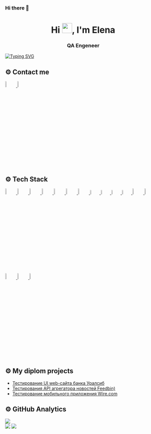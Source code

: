 ### Hi there 👋

<!--
**esilaeva/esilaeva** is a ✨ _special_ ✨ repository because its `README.md` (this file) appears on your GitHub profile.

Here are some ideas to get you started:

- 🔭 I’m currently working on ...
- 🌱 I’m currently learning ...
- 👯 I’m looking to collaborate on ...
- 🤔 I’m looking for help with ...
- 💬 Ask me about ...
- 📫 How to reach me: ...
- 😄 Pronouns: ...
- ⚡ Fun fact: ...
-->
<h1 align="center">Hi <img src="https://github.com/blackcater/blackcater/raw/main/images/Hi.gif" height="32"/>, I'm Elena</a> 
</h1>
<h3 align="center">QA Engeneer</h3>

[![Typing SVG](https://readme-typing-svg.herokuapp.com?color=%2336BCF7&lines=Automation+and+manual+testing)](https://git.io/typing-svg)

## ⚙️ Contact me
<p>
    <a href="mailto:emsilaeva@gmail.com">
        <img width="7%" title="Gmail" src="src/test/resources/icons/Gmail_icon_(2020).png">
    </a>
    <a href="https://t.me/Piontel">
      <img width="7%" title="Telegram" src="src/test/resources/icons/Telegram.svg">
    </a>
</p>

## ⚙️ Tech Stack

<p>
    <a href="https://www.java.com/">
      <img width="7%" title="Java" src="src/test/resources/icons/java-original.svg">
    </a>
    <a href="https://www.jetbrains.com/">
      <img width="7%" title="IntelliJ IDEA" src="src/test/resources/icons/Idea.svg">
    </a>
    <a href="https://gradle.org/">
      <img width="7%" title="Gradle" src="src/test/resources/icons/gradle-plain.svg">
    </a>
    <a href="https://junit.org/junit5/">
      <img width="7%" title="JUnit5" src="src/test/resources/icons/Junit5.svg">
    </a>
    <a href="https://rest-assured.io/">
      <img width="7%" title="JUnit5" src="src/test/resources/icons/rest-assured.png">
    </a>
    <a href="https://github.com/">
      <img width="7%" title="GitHub" src="src/test/resources/icons/github-mark-white.svg">
    </a>
    <a href="https://selenide.org/">
      <img width="7%" title="Selenide" src="src/test/resources/icons/Selenide.svg">
    </a>
    <a href="https://developer.android.com/studio">
      <img width="6%" title="Android Studio" src="src/test/resources/icons/Android_Studio.png">
    </a>
    <a href="https://appium.io/">
      <img width="6%" title="Appium" src="src/test/resources/icons/appium.svg">
    </a>
    <a href="https://github.com/appium/appium-inspector">
      <img width="6%" title="Appium Inspector" src="src/test/resources/icons/appium_inspector.png">
    </a>
    <a href="https://www.browserstack.com/">
      <img width="6%" title="Browserstack" src="src/test/resources/icons/Browserstack.svg">
    </a>
    <a href="https://qameta.io/allure-report/">
      <img width="7%" title="Allure Report" src="src/test/resources/icons/Allure.svg">
    </a>
    <a href="https://www.jenkins.io/">
      <img width="7%" title="Jenkins" src="src/test/resources/icons/jenkins-original.svg">
    </a>
    <a href="https://telegram.org/">
      <img width="7%" title="Telegram" src="src/test/resources/icons/Telegram.svg">
    </a>
    <a href="https://qameta.io/">
      <img width="7%" title="Allure TestOps" src="src/test/resources/icons/Allure_TO.svg">
    </a>
    <a href="https://www.atlassian.com/software/jira">
      <img width="7%" title="Jira" src="src/test/resources/icons/Jira.svg">
    </a>
</p>

## ⚙️ My diplom projects
- [Тестирование UI web-сайта банка Уралсиб](https://github.com/esilaeva/qa_guru_final_project_ui)
- [Тестирования API агрегатора новостей Feedbin)](https://github.com/esilaeva/qa_guru_final_project_api)
- [Тестирование мобильного приложения Wire.com](https://github.com/esilaeva/qa_guru_final_project_mobile)


## ⚙️ GitHub Analytics
![](https://github-profile-summary-cards.vercel.app/api/cards/profile-details?username=esilaeva&theme=solarized_dark)  
![](https://github-profile-summary-cards.vercel.app/api/cards/stats?username=esilaeva&theme=solarized_dark)
![](https://github-profile-summary-cards.vercel.app/api/cards/repos-per-language?username=esilaeva&theme=solarized_dark)
